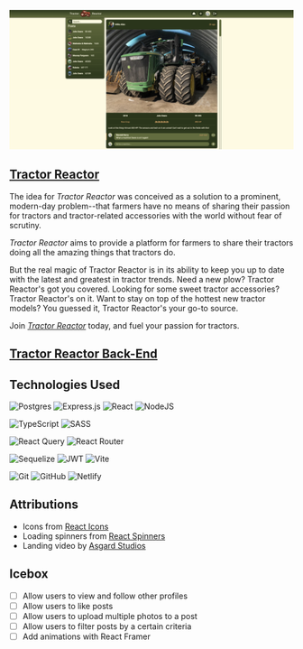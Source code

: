 ![Shots of Tractor Reactor](./src/assets/screenshots/landing-page.png)

## [Tractor Reactor](https://tractor-reactor.netlify.app/)

The idea for *Tractor Reactor* was conceived as a solution to a prominent, modern-day problem--that farmers have no means of sharing their passion for tractors and tractor-related accessories with the world without fear of scrutiny. 

*Tractor Reactor* aims to provide a platform for farmers to share their tractors doing all the amazing things that tractors do.

But the real magic of Tractor Reactor is in its ability to keep you up to date with the latest and greatest in tractor trends. Need a new plow? Tractor Reactor's got you covered. Looking for some sweet tractor accessories? Tractor Reactor's on it. Want to stay on top of the hottest new tractor models? You guessed it, Tractor Reactor's your go-to source.

Join [*Tractor Reactor*](https://tractor-reactor.netlify.app/) today, and fuel your passion for tractors.

## [Tractor Reactor Back-End](https://github.com/robfrid06/tractor-reactor-back-end)

## Technologies Used

![Postgres](https://img.shields.io/badge/postgres-%23316192.svg?style=for-the-badge&logo=postgresql&logoColor=white)
![Express.js](https://img.shields.io/badge/express.js-%23404d59.svg?style=for-the-badge&logo=express&logoColor=%2361DAFB)
![React](https://img.shields.io/badge/react-%2320232a.svg?style=for-the-badge&logo=react&logoColor=%2361DAFB)
![NodeJS](https://img.shields.io/badge/node.js-6DA55F?style=for-the-badge&logo=node.js&logoColor=white)

![TypeScript](https://img.shields.io/badge/typescript-%23007ACC.svg?style=for-the-badge&logo=typescript&logoColor=white)
![SASS](https://img.shields.io/badge/SASS-hotpink.svg?style=for-the-badge&logo=SASS&logoColor=white)

![React Query](https://img.shields.io/badge/-React%20Query-FF4154?style=for-the-badge&logo=react%20query&logoColor=white)
![React Router](https://img.shields.io/badge/React_Router-CA4245?style=for-the-badge&logo=react-router&logoColor=white)

![Sequelize](https://img.shields.io/badge/Sequelize-52B0E7?style=for-the-badge&logo=Sequelize&logoColor=white)
![JWT](https://img.shields.io/badge/JWT-black?style=for-the-badge&logo=JSON%20web%20tokens)
![Vite](https://img.shields.io/badge/vite-%23646CFF.svg?style=for-the-badge&logo=vite&logoColor=white)

![Git](https://img.shields.io/badge/git-%23F05033.svg?style=for-the-badge&logo=git&logoColor=white)
![GitHub](https://img.shields.io/badge/github-%23121011.svg?style=for-the-badge&logo=github&logoColor=white)
![Netlify](https://img.shields.io/badge/netlify-%23000000.svg?style=for-the-badge&logo=netlify&logoColor=#00C7B7)

## Attributions

- Icons from [React Icons](https://react-icons.github.io/react-icons/)
- Loading spinners from [React Spinners](https://www.npmjs.com/package/react-spinners)
- Landing video by [Asgard Studios](https://www.youtube.com/@AsgardStudios)

## Icebox

- [ ] Allow users to view and follow other profiles
- [ ] Allow users to like posts
- [ ] Allow users to upload multiple photos to a post
- [ ] Allow users to filter posts by a certain criteria
- [ ] Add animations with React Framer
